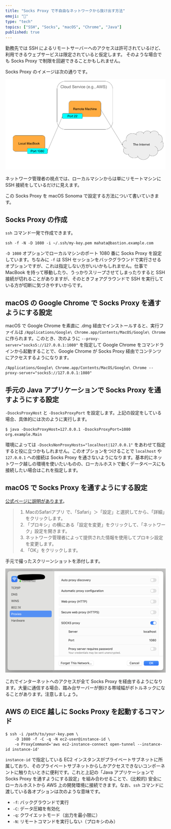 ```yaml
---
title: "Socks Proxy で不自由なネットワークから抜け出す方法"
emoji: "🛜"
type: "tech"
topics: ["SSH", "Socks", "macOS", "Chrome", "Java"]
published: true
---
```


勤務先では SSH によるリモートサーバーへのアクセスは許可されているけど、利用できるウェブサービスは限定されていると仮定します。 そのような場合でも Socks Proxy で制限を回避できることかもしれません。

Socks Proxy のイメージは次の通りです。

![Socks Proxy Network Diagram](/images/socks-proxy/socks-proxy-network.png)

ネットワーク管理者の視点では、ローカルマシンからは単にリモートマシンに SSH 接続をしているだけに見えます。

この Socks Proxy を macOS Sonoma で設定する方法について書いていきます。

## Socks Proxy の作成

`ssh` コマンド一発で作成できます。

```
ssh -f -N -D 1080 -i ~/.ssh/my-key.pem mahata@bastion.example.com
```

`-D 1080` オプションでローカルマシンのポート 1080 番に Socks Proxy を設定しています。ちなみに `-f` は SSH セッションをバックグラウンドで実行させるオプションですが、これは指定しない方がいいかもしれません。仕事で MacBook を持って移動したり、うっかりスリープさせてしまったりすると SSH 接続が切れることがありますが、そのときフォアグラウンドで SSH を実行している方が切断に気づきやすいからです。

## macOS の Google Chrome で Socks Proxy を通すようにする設定

macOS で Google Chrome を素直に .dmg 経由でインストールすると、実行ファイルは `/Applications/Google\ Chrome.app/Contents/MacOS/Google\ Chrome` に作られます。このとき、次のように `--proxy-server="socks5://127.0.0.1:1080"` を指定して Google Chrome をコマンドラインから起動することで、Google Chrome が Socks Proxy 経由でコンテンツにアクセスするようになります。

```
/Applications/Google\ Chrome.app/Contents/MacOS/Google\ Chrome --proxy-server="socks5://127.0.0.1:1080"
```

## 手元の Java アプリケーションで Socks Proxy を通すようにする設定

`-DsocksProxyHost` と `-DsocksProxyPort` を設定します。上記の設定をしている場合、具体的には次のように実行します。

```
$ java -DsocksProxyHost=127.0.0.1 -DsocksProxyPort=1080 org.example.Main
```

環境によっては `-DsocksNonProxyHosts="localhost|127.0.0.1"` をあわせて指定すると役に立つかもしれません。このオプションをつけることで `localhost` や `127.0.0.1` への接続は Socks Proxy を通さないようになります。基本的にネットワーク越しの環境を使いたいものの、ローカルホストで動くデータベースにも接続したい場合はこれを指定します。

## macOS で Socks Proxy を通すようにする設定

[公式ページに説明があります](https://support.apple.com/ja-jp/guide/safari/ibrw1053/mac)。

> 1. MacのSafariアプリ  で、「Safari」＞「設定」と選択してから、「詳細」をクリックします。
> 2. 「プロキシ」の横にある「設定を変更」をクリックして、「ネットワーク」設定を開きます。
> 3. ネットワーク管理者によって提供された情報を使用してプロキシ設定を変更します。
> 4. 「OK」をクリックします。

手元で撮ったスクリーンショットを添付します。

![Socks Proxy Screenshot](/images/socks-proxy/socks-proxy-sonoma.png)

これでインターネットへのアクセスが全て Socks Proxy を経由するようになります。大量に通信する場合、踏み台サーバーが捌ける帯域幅がボトルネックになることがあります。注意しましょう。

## AWS の EICE 越しに Socks Proxy を起動するコマンド

```
$ ssh -i /path/to/your-key.pem \
    -D 1080 -f -C -q -N ec2-user@instance-id \
    -o ProxyCommand='aws ec2-instance-connect open-tunnel --instance-id instance-id'
```

`instance-id` で指定している EC2 インスタンスがプライベートサブネットに所属しており、そのプライベートサブネットからしかアクセスできないコンポーネントに触りたいときに便利です。これと上記の「Java アプリケーションで Socks Proxy を通すようにする設定」を組み合わせることで、(比較的) 安全にローカルホストから AWS 上の開発環境に接続できます。なお、`ssh` コマンドに渡している各オプションは次のような意味です。

* `-f`: バックグラウンドで実行
* `-C`: データ圧縮を有効化
* `-q`: クワイエットモード（出力を最小限に）
* `-N`: リモートコマンドを実行しない（プロキシのみ）

